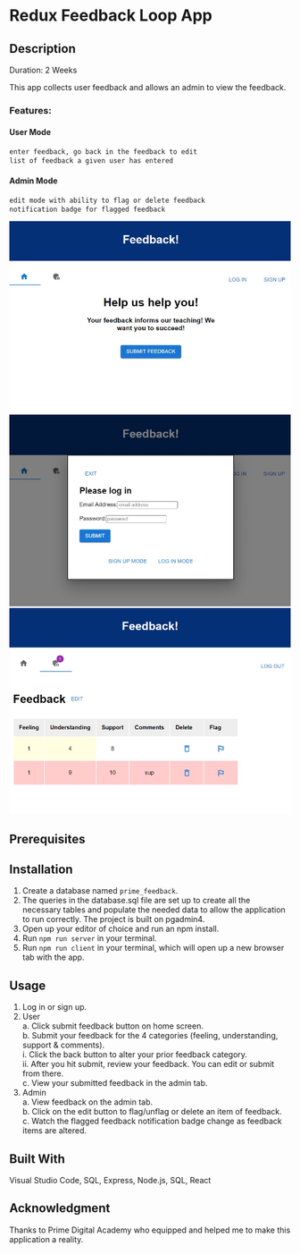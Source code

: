 # Redux Feedback Loop App

## Description
Duration: 2 Weeks

This app collects user feedback and allows an admin to view the feedback. <br/>

### Features: <br/>

#### User Mode <br/>
    enter feedback, go back in the feedback to edit
    list of feedback a given user has entered

#### Admin Mode <br/>
    edit mode with ability to flag or delete feedback
    notification badge for flagged feedback

![Home](/Images/homescreen.png)
![Login](/Images/login.png)
![Admin Screen](/Images/admin.png)


## Prerequisites

## Installation

1. Create a database named `prime_feedback`. <br/>
2. The queries in the database.sql file are set up to create all the necessary tables and populate the needed data to allow the application to run correctly. The project is built on pgadmin4. <br/>
3. Open up your editor of choice and run an npm install. <br/>
4. Run `npm run server` in your terminal. <br/>
5. Run `npm run client` in your terminal, which will open up a new browser tab with the app. <br/>

## Usage

1. Log in or sign up. <br/>
2. User <br/>
    a. Click submit feedback button on home screen.<br/>
    b. Submit your feedback for the 4 categories (feeling, understanding, support & comments).<br/>
        i. Click the back button to alter your prior feedback category.<br/>
        ii. After you hit submit, review your feedback. You can edit or submit from there. <br/>
    c. View your submitted feedback in the admin tab. <br/>
3. Admin <br/>
    a. View feedback on the admin tab. <br/>
    b. Click on the edit button to flag/unflag or delete an item of feedback. <br/>
    c. Watch the flagged feedback notification badge change as feedback items are altered. <br/>

## Built With
Visual Studio Code, SQL, Express, Node.js, SQL, React

## Acknowledgment
Thanks to Prime Digital Academy who equipped and helped me to make this application a reality.

